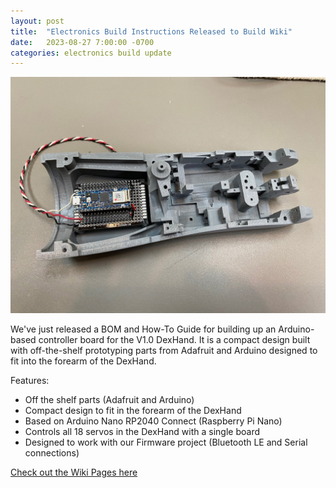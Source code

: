 ```yaml
---
layout: post
title:  "Electronics Build Instructions Released to Build Wiki"
date:   2023-08-27 7:00:00 -0700
categories: electronics build update
---
```


![Arduino Nano RP2040 Connect Servo Board](https://github.com/iotdesignshop/dexhand-mechanical-build/blob/main/docs/images/electronics/alldone.jpg)

We've just released a BOM and How-To Guide for building up an Arduino-based controller board for the V1.0 DexHand. It is a compact design built with off-the-shelf prototyping parts from Adafruit and Arduino designed to fit into the forearm of the DexHand.

Features:
- Off the shelf parts (Adafruit and Arduino)
- Compact design to fit in the forearm of the DexHand
- Based on Arduino Nano RP2040 Connect (Raspberry Pi Nano)
- Controls all 18 servos in the DexHand with a single board
- Designed to work with our Firmware project (Bluetooth LE and Serial connections)


[Check out the Wiki Pages here](https://github.com/iotdesignshop/dexhand-mechanical-build/wiki/Electronics-%E2%80%90-Boards,-Arduino,-and-Connectors)


